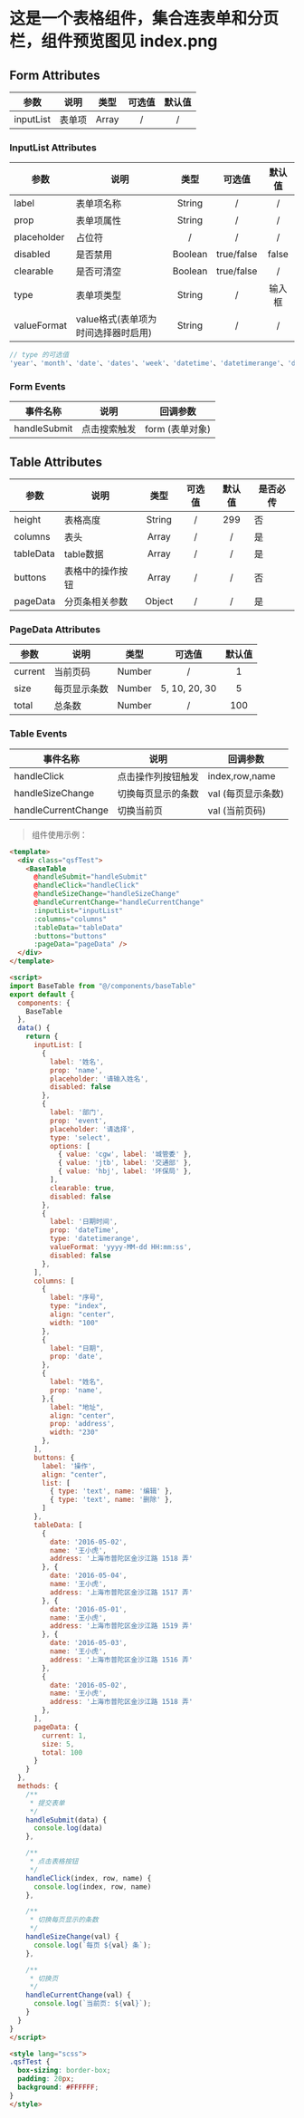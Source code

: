 
# 这是一个表格组件，集合连表单和分页栏，组件预览图见 index.png

## Form Attributes

参数     | 说明 | 类型 | 可选值 | 默认值
-------- | ----- | ----- |:-----:|:-----:
inputList  | 表单项 | Array | / | /

### InputList Attributes

参数     | 说明 | 类型 | 可选值 | 默认值
-------- | ----- |:-----:|:-----:|:-----:
label  | 表单项名称 | String | / | /
prop  | 表单项属性 | String | / | /
placeholder  | 占位符 | / | / | /
disabled  | 是否禁用 | Boolean | true/false | false
clearable | 是否可清空 | Boolean | true/false | /
type | 表单项类型 | String | / | 输入框
valueFormat | value格式(表单项为时间选择器时启用) | String | / | /

```javascript
// type 的可选值
'year'、'month'、'date'、'dates'、'week'、'datetime'、'datetimerange'、'daterange'、'monthrange'"
```

### Form Events

事件名称 | 说明 | 回调参数
-------- | ----- | ----- |
handleSubmit  | 点击搜索触发 | form (表单对象)

## Table Attributes

参数     | 说明 | 类型 | 可选值 | 默认值 | 是否必传
-------- | ----- |:-----:|:-----:|:-----:|----
height  | 表格高度 | String | / | 299 | 否
columns  | 表头 | Array | / | / | 是
tableData  | table数据 | Array | / | / | 是
buttons  | 表格中的操作按钮 | Array | / | /|否
pageData | 分页条相关参数 | Object | / | / |是

### PageData Attributes

参数     | 说明 | 类型 | 可选值 | 默认值
-------- | ----- |:-----:|:-----:|:-----:
current  | 当前页码 | Number | / | 1
size  | 每页显示条数 | Number | 5, 10, 20, 30 | 5
total  | 总条数 | Number | / | 100

### Table Events

事件名称 | 说明 | 回调参数
-------- | ----- | ----- |
handleClick  | 点击操作列按钮触发 | index,row,name |
handleSizeChange | 切换每页显示的条数 | val (每页显示条数) |
handleCurrentChange | 切换当前页 | val (当前页码) |

> 组件使用示例：

```html
<template>
  <div class="qsfTest">
    <BaseTable
      @handleSubmit="handleSubmit"
      @handleClick="handleClick"
      @handleSizeChange="handleSizeChange"
      @handleCurrentChange="handleCurrentChange"
      :inputList="inputList"
      :columns="columns"
      :tableData="tableData"
      :buttons="buttons"
      :pageData="pageData" />
  </div>
</template>

<script>
import BaseTable from "@/components/baseTable"
export default {
  components: {
    BaseTable
  },
  data() {
    return {
      inputList: [
        {
          label: '姓名',
          prop: 'name',
          placeholder: '请输入姓名',
          disabled: false
        },
        {
          label: '部门',
          prop: 'event',
          placeholder: '请选择',
          type: 'select',
          options: [
            { value: 'cgw', label: '城管委' },
            { value: 'jtb', label: '交通部' },
            { value: 'hbj', label: '环保局' },
          ],
          clearable: true,
          disabled: false
        },
        {
          label: '日期时间',
          prop: 'dateTime',
          type: 'datetimerange',
          valueFormat: 'yyyy-MM-dd HH:mm:ss',
          disabled: false
        },
      ],
      columns: [
        {
          label: "序号",
          type: "index",
          align: "center",
          width: "100"
        },
        {
          label: "日期",
          prop: 'date',
        },
        {
          label: "姓名",
          prop: 'name',
        },{
          label: "地址",
          align: "center",
          prop: 'address',
          width: "230"
        },
      ],
      buttons: {
        label: '操作',
        align: "center",
        list: [
          { type: 'text', name: '编辑' },
          { type: 'text', name: '删除' },
        ]
      },
      tableData: [
        {
          date: '2016-05-02',
          name: '王小虎',
          address: '上海市普陀区金沙江路 1518 弄'
        }, {
          date: '2016-05-04',
          name: '王小虎',
          address: '上海市普陀区金沙江路 1517 弄'
        }, {
          date: '2016-05-01',
          name: '王小虎',
          address: '上海市普陀区金沙江路 1519 弄'
        }, {
          date: '2016-05-03',
          name: '王小虎',
          address: '上海市普陀区金沙江路 1516 弄'
        },
        {
          date: '2016-05-02',
          name: '王小虎',
          address: '上海市普陀区金沙江路 1518 弄'
        },
      ],
      pageData: {
        current: 1,
        size: 5,
        total: 100
      }
    }
  },
  methods: {
    /**
     * 提交表单
     */
    handleSubmit(data) {
      console.log(data)
    },

    /**
     * 点击表格按钮
     */
    handleClick(index, row, name) {
      console.log(index, row, name)
    },

    /**
     * 切换每页显示的条数
     */
    handleSizeChange(val) {
      console.log(`每页 ${val} 条`);
    },

    /**
     * 切换页
     */
    handleCurrentChange(val) {
      console.log(`当前页: ${val}`);
    }
  }
}
</script>

<style lang="scss">
.qsfTest {
  box-sizing: border-box;
  padding: 20px;
  background: #FFFFFF;
}
</style>
```
